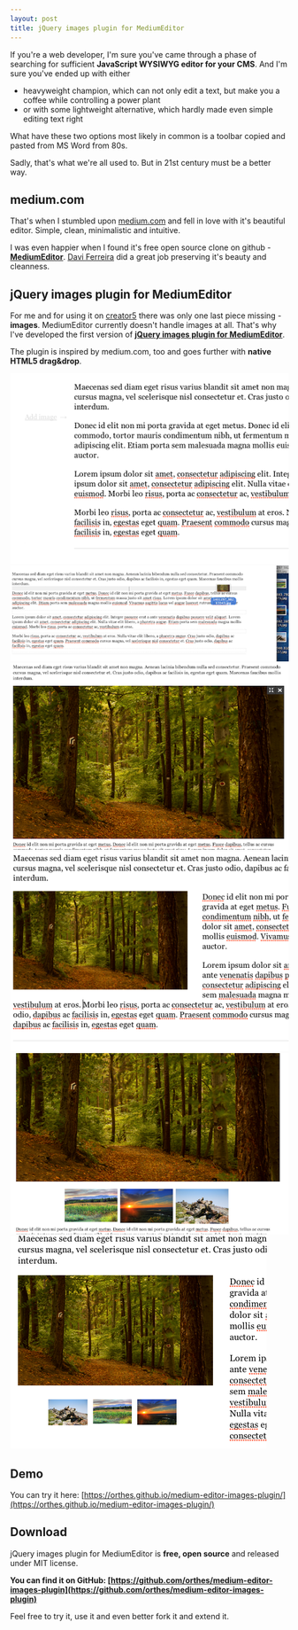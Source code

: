 ```yaml
---
layout: post
title: jQuery images plugin for MediumEditor
---
```


If you're a web developer, I'm sure you've came through a phase of searching for sufficient **JavaScript WYSIWYG editor for your CMS**. And I'm sure you've ended up with either

- heavyweight champion, which can not only edit a text, but make you a coffee while controlling a power plant
- or with some lightweight alternative, which hardly made even simple editing text right

What have these two options most likely in common is a toolbar copied and pasted from MS Word from 80s.

Sadly, that's what we're all used to. But in 21st century must be a better way.

## medium.com

That's when I stumbled upon [medium.com](https://medium.com) and fell in love with it's beautiful editor. Simple, clean, minimalistic and intuitive.

I was even happier when I found it's free open source clone on github - [**MediumEditor**](https://github.com/daviferreira/medium-editor). [Davi Ferreira](https://github.com/daviferreira) did a great job preserving it's beauty and cleanness.

## jQuery images plugin for MediumEditor

For me and for using it on [creator5](https://www.creator5.com) there was only one last piece missing - **images**. MediumEditor currently doesn't handle images at all. That's why I've developed the first version of [**jQuery images plugin for MediumEditor**](https://bit.ly/16Ps7c3).

The plugin is inspired by medium.com, too and goes further with **native HTML5 drag&drop**.

![jQuery images plugin for MediumEditor](/public/images/editor01.png)
![jQuery images plugin for MediumEditor](/public/images/editor02.png)
![jQuery images plugin for MediumEditor](/public/images/editor03.png)
![jQuery images plugin for MediumEditor](/public/images/editor04.png)
![jQuery images plugin for MediumEditor](/public/images/editor06.png)
![jQuery images plugin for MediumEditor](/public/images/editor08.png)

## Demo

You can try it here: [https://orthes.github.io/medium-editor-images-plugin/](https://orthes.github.io/medium-editor-images-plugin/)

## Download

jQuery images plugin for MediumEditor is **free, open source** and released under MIT license.

**You can find it on GitHub: [https://github.com/orthes/medium-editor-images-plugin](https://github.com/orthes/medium-editor-images-plugin)**

Feel free to try it, use it and even better fork it and extend it.
